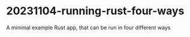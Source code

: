# 20231104-running-rust-four-ways
A minimal example Rust app, that can be run in four different ways

